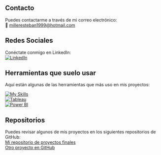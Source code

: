 ## Contacto

Puedes contactarme a través de mi correo electrónico:  
📧 [milleresteban1999@hotmail.com](mailto:milleresteban1999@hotmail.com)

## Redes Sociales

Conéctate conmigo en LinkedIn:  
[![LinkedIn](https://img.shields.io/badge/LinkedIn-Esteban%20Miller-blue?logo=linkedin)](https://www.linkedin.com/in/esteban-miller-56301114b/)

## Herramientas que suelo usar

Aquí están algunas de las herramientas que más uso en mis proyectos:

[![My Skills](https://skillicons.dev/icons?i=windows,sqlite,r,python,tableau,powerbi&perline=3)](https://skillicons.dev)  
[![Tableau](https://img.shields.io/badge/Tableau-Analytics-blue?logo=tableau)](https://www.tableau.com/)  
[![Power BI](https://img.shields.io/badge/Power%20BI-Business%20Intelligence-blue?logo=powerbi)](https://powerbi.microsoft.com/)  

## Repositorios

Puedes revisar algunos de mis proyectos en los siguientes repositorios de GitHub:  
[Mi repositorio de proyectos finales](https://github.com/esteban-miller/Repositorio-1)  
[Otro proyecto en GitHub](https://github.com/esteban-miller/Repositorio-2)  
